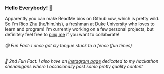 ### Hello Everybody! 👋

Apparently you can make ReadMe bios on Github now, which is pretty wild. So I'm Rico Zhu (he/him/his), a freshman at Duke University who loves to learn and program! I'm currently working on a few personal projects, but definitely feel free to [ping me](mailto:rico.zhu@duke.edu "my email") if you want to collaborate!

###### 😎 Fun Fact: I once got my tongue stuck to a fence (fun times)
###### 👀 2nd Fun Fact: I also have an [instagram page](https://instagram.com/ricohacks) dedicated to my hackathon shenanigans where I occasionally post some pretty quality content

<!--
**ricohasgithub/ricohasgithub** is a ✨ _special_ ✨ repository because its `README.md` (this file) appears on your GitHub profile.

Here are some ideas to get you started:

- 🔭 I’m currently working on ...
- 🌱 I’m currently learning ...
- 👯 I’m looking to collaborate on ...
- 🤔 I’m looking for help with ...
- 💬 Ask me about ...
- 📫 How to reach me: ...
- 😄 Pronouns: ...
- ⚡ Fun fact: ...
-->
